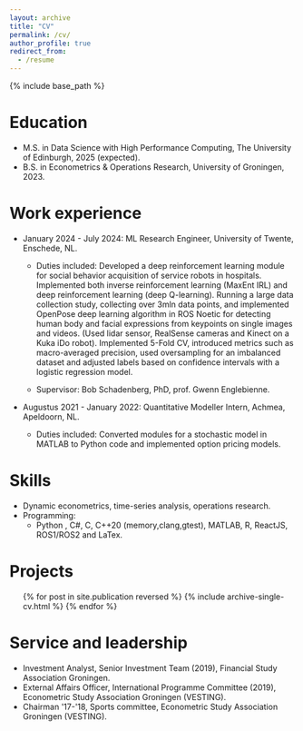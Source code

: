 ```yaml
---
layout: archive
title: "CV"
permalink: /cv/
author_profile: true
redirect_from:
  - /resume
---
```


{% include base_path %}

Education
======
* M.S. in Data Science with High Performance Computing, The University of Edinburgh, 2025 (expected).
* B.S. in Econometrics & Operations Research, University of Groningen, 2023.

Work experience
======
* January 2024 - July 2024: ML Research Engineer, University of Twente, Enschede, NL.
  * Duties included: Developed a deep reinforcement learning module for social behavior acquisition of service robots in hospitals. Implemented both inverse reinforcement learning (MaxEnt IRL) and deep reinforcement learning (deep Q-learning). Running a large data collection study, collecting over 3mln data points, and implemented OpenPose deep learning algorithm in ROS Noetic for detecting human body and facial expressions from keypoints on single images and videos. (Used lidar sensor, RealSense cameras and Kinect on a Kuka iDo robot). Implemented 5-Fold CV, introduced metrics such as macro-averaged precision, used oversampling for an imbalanced dataset and adjusted labels based on confidence intervals with a logistic regression model.  

  * Supervisor: Bob Schadenberg, PhD, prof. Gwenn Englebienne. 

* Augustus 2021 - January 2022: Quantitative Modeller Intern, Achmea, Apeldoorn, NL.
  * Duties included: Converted modules for a stochastic model in MATLAB to Python code and implemented option pricing models.
  
  
Skills
======
* Dynamic econometrics, time-series analysis, operations research. 
* Programming:
  * Python , C#, C, C++20 (memory,clang,gtest), MATLAB, R, ReactJS, ROS1/ROS2  and LaTex.  

Projects
======
  <ul>{% for post in site.publication reversed %}
    {% include archive-single-cv.html %}
  {% endfor %}</ul>
  
Service and leadership
======
* Investment Analyst, Senior Investment Team (2019), Financial Study Association Groningen. 
* External Affairs Officer, International Programme Committee (2019), Econometric Study Association Groningen (VESTING).
* Chairman '17-'18, Sports committee, Econometric Study Association Groningen (VESTING).
